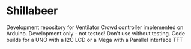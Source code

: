 # Shillabeer
Development repository for Ventilator Crowd controller implemented on Arduino. Development only - not tested! Don't use without testing.
Code builds for a UNO with a I2C LCD or a Mega with a Parallel interface TFT
